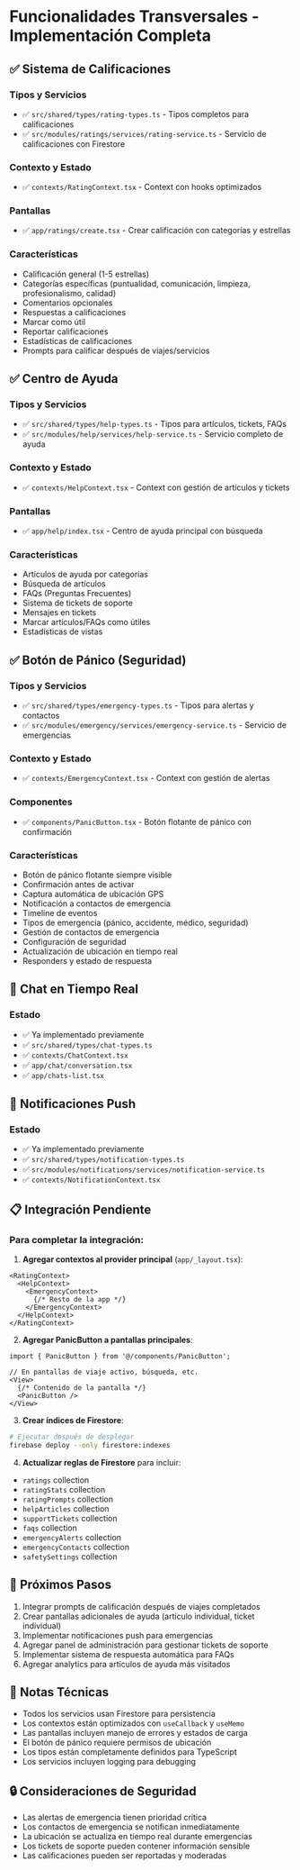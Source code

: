 # Funcionalidades Transversales - Implementación Completa

## ✅ Sistema de Calificaciones

### Tipos y Servicios
- ✅ `src/shared/types/rating-types.ts` - Tipos completos para calificaciones
- ✅ `src/modules/ratings/services/rating-service.ts` - Servicio de calificaciones con Firestore

### Contexto y Estado
- ✅ `contexts/RatingContext.tsx` - Context con hooks optimizados

### Pantallas
- ✅ `app/ratings/create.tsx` - Crear calificación con categorías y estrellas

### Características
- Calificación general (1-5 estrellas)
- Categorías específicas (puntualidad, comunicación, limpieza, profesionalismo, calidad)
- Comentarios opcionales
- Respuestas a calificaciones
- Marcar como útil
- Reportar calificaciones
- Estadísticas de calificaciones
- Prompts para calificar después de viajes/servicios

## ✅ Centro de Ayuda

### Tipos y Servicios
- ✅ `src/shared/types/help-types.ts` - Tipos para artículos, tickets, FAQs
- ✅ `src/modules/help/services/help-service.ts` - Servicio completo de ayuda

### Contexto y Estado
- ✅ `contexts/HelpContext.tsx` - Context con gestión de artículos y tickets

### Pantallas
- ✅ `app/help/index.tsx` - Centro de ayuda principal con búsqueda

### Características
- Artículos de ayuda por categorías
- Búsqueda de artículos
- FAQs (Preguntas Frecuentes)
- Sistema de tickets de soporte
- Mensajes en tickets
- Marcar artículos/FAQs como útiles
- Estadísticas de vistas

## ✅ Botón de Pánico (Seguridad)

### Tipos y Servicios
- ✅ `src/shared/types/emergency-types.ts` - Tipos para alertas y contactos
- ✅ `src/modules/emergency/services/emergency-service.ts` - Servicio de emergencias

### Contexto y Estado
- ✅ `contexts/EmergencyContext.tsx` - Context con gestión de alertas

### Componentes
- ✅ `components/PanicButton.tsx` - Botón flotante de pánico con confirmación

### Características
- Botón de pánico flotante siempre visible
- Confirmación antes de activar
- Captura automática de ubicación GPS
- Notificación a contactos de emergencia
- Timeline de eventos
- Tipos de emergencia (pánico, accidente, médico, seguridad)
- Gestión de contactos de emergencia
- Configuración de seguridad
- Actualización de ubicación en tiempo real
- Responders y estado de respuesta

## 🔄 Chat en Tiempo Real

### Estado
- ✅ Ya implementado previamente
- ✅ `src/shared/types/chat-types.ts`
- ✅ `contexts/ChatContext.tsx`
- ✅ `app/chat/conversation.tsx`
- ✅ `app/chats-list.tsx`

## 🔄 Notificaciones Push

### Estado
- ✅ Ya implementado previamente
- ✅ `src/shared/types/notification-types.ts`
- ✅ `src/modules/notifications/services/notification-service.ts`
- ✅ `contexts/NotificationContext.tsx`

## 📋 Integración Pendiente

### Para completar la integración:

1. **Agregar contextos al provider principal** (`app/_layout.tsx`):
```tsx
<RatingContext>
  <HelpContext>
    <EmergencyContext>
      {/* Resto de la app */}
    </EmergencyContext>
  </HelpContext>
</RatingContext>
```

2. **Agregar PanicButton a pantallas principales**:
```tsx
import { PanicButton } from '@/components/PanicButton';

// En pantallas de viaje activo, búsqueda, etc.
<View>
  {/* Contenido de la pantalla */}
  <PanicButton />
</View>
```

3. **Crear índices de Firestore**:
```bash
# Ejecutar después de desplegar
firebase deploy --only firestore:indexes
```

4. **Actualizar reglas de Firestore** para incluir:
- `ratings` collection
- `ratingStats` collection
- `ratingPrompts` collection
- `helpArticles` collection
- `supportTickets` collection
- `faqs` collection
- `emergencyAlerts` collection
- `emergencyContacts` collection
- `safetySettings` collection

## 🎯 Próximos Pasos

1. Integrar prompts de calificación después de viajes completados
2. Crear pantallas adicionales de ayuda (artículo individual, ticket individual)
3. Implementar notificaciones push para emergencias
4. Agregar panel de administración para gestionar tickets de soporte
5. Implementar sistema de respuesta automática para FAQs
6. Agregar analytics para artículos de ayuda más visitados

## 📝 Notas Técnicas

- Todos los servicios usan Firestore para persistencia
- Los contextos están optimizados con `useCallback` y `useMemo`
- Las pantallas incluyen manejo de errores y estados de carga
- El botón de pánico requiere permisos de ubicación
- Los tipos están completamente definidos para TypeScript
- Los servicios incluyen logging para debugging

## 🔒 Consideraciones de Seguridad

- Las alertas de emergencia tienen prioridad crítica
- Los contactos de emergencia se notifican inmediatamente
- La ubicación se actualiza en tiempo real durante emergencias
- Los tickets de soporte pueden contener información sensible
- Las calificaciones pueden ser reportadas y moderadas
